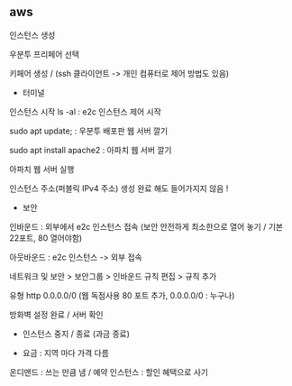 ## aws

인스턴스 생성

우분투 프리페어 선택

키페어 생성 / (ssh 클라이언트 -> 개인 컴퓨터로 제어 방법도 있음)

- 터미널

인스턴스 시작 ls -al : e2c 인스턴스 제어 시작

sudo apt update; : 우분투 배포판 웹 서버 깔기

sudo apt install apache2 : 아파치 웹 서버 깔기

아파치 웹 서버 실행

인스턴스 주소(퍼블릭 IPv4 주소) 생성 완료 해도 들어가지지 않음 !

- 보안
  
인바운드 : 외부에서 e2c 인스턴스 접속 (보안 안전하게 최소한으로 열어 놓기 / 기본 22포트, 80 열어야함)

아웃바운드 : e2c 인스턴스 -> 외부 접속

네트워크 및 보안 > 보안그룹 > 인바운드 규칙 편집 > 규칙 추가

유형 http 0.0.0.0/0 (웹 독점사용 80 포트 추가, 0.0.0.0/0 : 누구나)

방화벽 설정 완료 / 서버 확인

- 인스턴스 중지 / 종료 (과금 종료)

- 요금 : 지역 마다 가격 다름

온디맨드 : 쓰는 만큼 냄 / 예약 인스턴스 : 할인 혜택으로 사기

